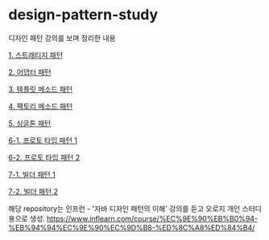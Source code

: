 # design-pattern-study
디자인 패턴 강의를 보며 정리한 내용

<a href="/src/strategy_pattern"> 1. 스트래티지 패턴 </a>

<a href="/src/adapter_pattern"> 2. 어댑터 패턴 </a>

<a href="/src/template_method_pattern"> 3. 템플릿 메소드 패턴 </a>

<a href="/src/factory_method_pattern"> 4. 팩토리 메소드 패턴 </a>

<a href="/src/singleton_pattern"> 5. 싱글톤 패턴 </a>

<a href="/src/prototype_pattern"> 6-1. 프로토 타입 패턴 1</a>

<a href="/src/prototype_pattern2"> 6-2. 프로토 타입 패턴 2</a>

<a href="/src/builder_pattern"> 7-1. 빌더 패턴 1</a>

<a href="/src/builder_pattern2"> 7-2. 빌더 패턴 2</a>


해당 repository는 인프런 - '자바 디자인 패턴의 이해' 강의를 듣고 오로지 개인 스터디 용으로 생성.
https://www.inflearn.com/course/%EC%9E%90%EB%B0%94-%EB%94%94%EC%9E%90%EC%9D%B8-%ED%8C%A8%ED%84%B4/
